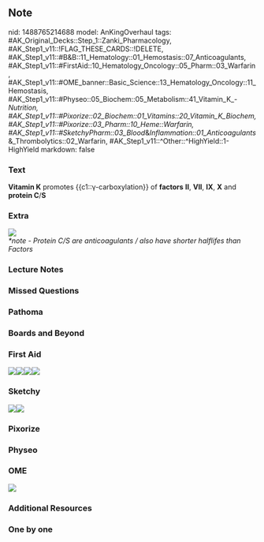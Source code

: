 ## Note
nid: 1488765214688
model: AnKingOverhaul
tags: #AK_Original_Decks::Step_1::Zanki_Pharmacology, #AK_Step1_v11::!FLAG_THESE_CARDS::!DELETE, #AK_Step1_v11::#B&B::11_Hematology::01_Hemostasis::07_Anticoagulants, #AK_Step1_v11::#FirstAid::10_Hematology_Oncology::05_Pharm::03_Warfarin, #AK_Step1_v11::#OME_banner::Basic_Science::13_Hematology_Oncology::11_Hemostasis, #AK_Step1_v11::#Physeo::05_Biochem::05_Metabolism::41_Vitamin_K_-_Nutrition, #AK_Step1_v11::#Pixorize::02_Biochem::01_Vitamins::20_Vitamin_K_Biochem, #AK_Step1_v11::#Pixorize::03_Pharm::10_Heme::Warfarin, #AK_Step1_v11::#SketchyPharm::03_Blood_&_Inflammation::01_Anticoagulants_&_Thrombolytics::02_Warfarin, #AK_Step1_v11::^Other::^HighYield::1-HighYield
markdown: false

### Text
<div>
  <b>Vitamin K</b> promotes {{c1::γ-carboxylation}} of
  <b>factors</b> <b>II</b>, <b>VII</b>, <b>IX</b>, <b>X</b> and
  <b>protein C</b>/<b>S</b>
</div>

### Extra
<img src="paste-715094874915344.jpg" class="resizer">
<div>
  <i>*note - Protein C/S are anticoagulants / also have shorter
  halflifes than Factors</i>
</div>

### Lecture Notes


### Missed Questions


### Pathoma


### Boards and Beyond


### First Aid
<img src="paste-381247066996739.jpg" class="resizer"><img src=
"paste-376818955714563.jpg" class="resizer"><img src=
"paste-382655816269827.jpg" class="resizer"><img src=
"paste-387345920557059.jpg" class="resizer">

### Sketchy
<img src="paste-4715874091011.jpg" class="resizer"><img src=
"Screen%20Shot%202019-09-23%20at%209.06.37%20AM.png" class=
"resizer">

### Pixorize


### Physeo


### OME
<div class="ome-widget">
  <a href=
  "https://onlinemeded.org/spa/heme-onc/hemostasis/acquire?ref=anki">
  <img src="_OME_AnkiFlashcards_Lesson_3.png"></a>
</div>

### Additional Resources


### One by one


